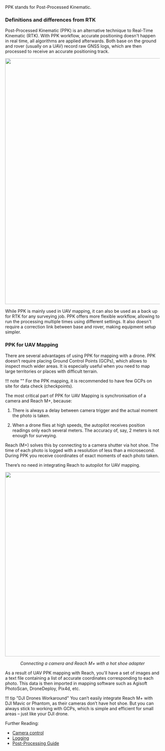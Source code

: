 PPK stands for Post-Processed Kinematic.

### Definitions and differences from RTK

Post-Processed Kinematic (PPK) is an alternative technique to Real-Time Kinematic (RTK). With PPK workflow, accurate positioning doesn't happen in real time, all algorithms are applied afterwards. Both base on the ground and rover (usually on a UAV) record raw GNSS logs, which are then processed to receive an accurate positioning track.

<p style="text-align:center" ><img src="../img/reach/ppk-introduction/PPK.png" style="width: 800px;" /></p>

While PPK is mainly used in UAV mapping, it can also be used as a back up for RTK for any surveying job. PPK offers more flexible workflow, allowing to run the processing multiple times using different settings. It also doesn't require a correction link between base and rover, making equipment setup simpler.

### PPK for UAV Mapping

There are several advantages of using PPK for mapping with a drone. PPK doesn’t require placing Ground Control Points (GCPs), which allows to inspect much wider areas. It is especially useful when you need to map large territories or places with difficult terrain. 

!!! note ""
	For the PPK mapping, it is recommended to have few GCPs on site for data check (checkpoints).

The most critical part of PPK for UAV Mapping is synchronisation of a camera and Reach M+, because:

1. There is always a delay between camera trigger and the actual moment the photo is taken.

2. When a drone flies at high speeds, the autopilot receives position readings only each several meters. The accuracy of, say, 2 meters is not enough for surveying. 

Reach (M+) solves this by connecting to a camera shutter via hot shoe. The time of each photo is logged with a resolution of less than a microsecond. During PPK you receive coordinates of exact moments of each photo taken.

There’s no need in integrating Reach to autopilot for UAV mapping.
 
<p style="text-align:center" ><img src="../img/reach/ppk-introduction/emlid-hotshoe.jpg" style="width: 600px;" /></p>

<p style="text-align:center" > <i>Connecting a camera and Reach M+ with a hot shoe adapter </i></p>

As a result of UAV PPK mapping with Reach, you'll have a set of images and a text file containing a list of accurate coordinates corresponding to each photo. This data is then imported in mapping software such as Agisoft PhotoScan, DroneDeploy, Pix4d, etc.

!!! tip "DJI Drones Workaround"
	You can’t easily integrate Reach M+ with DJI Mavic or Phantom, as their cameras don’t have hot shoe. But you can always stick to working with GCPs, which is simple and efficient for small areas – just like your DJI drone.

Further Reading:

* [Camera control](../../reachview/camera-control)
* [Logging](../../reachview/logging)
* [Post-Processing Guide](gps-post-processing.md)
